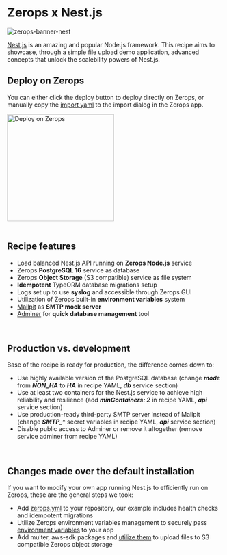 # Zerops x Nest.js

![zerops-banner-nest](https://github.com/zeropsio/recipe-nestjs/assets/1303561/6df332f1-9564-4a73-81a8-e3ae20b0a392)

[Nest.js](https://nestjs.com/) is an amazing and popular Node.js framework. This recipe aims to showcase, through a simple file upload demo application, advanced concepts that unlock the scalebility powers of Nest.js.

## Deploy on Zerops
You can either click the deploy button to deploy directly on Zerops, or manually copy the [import yaml](https://github.com/zeropsio/recipe-nestjs/blob/main/zerops-project-import.yml) to the import dialog in the Zerops app.

<a href="https://app.zerops.io/recipe/nestjs">
    <img width="250" alt="Deploy on Zerops" src="https://github.com/zeropsio/recipe-laravel-jetstream/assets/1303561/21cf77dd-cded-4e41-8e76-24540a809ccc">
</a>

<br/>
<br/>

## Recipe features
- Load balanced Nest.js API running on **Zerops Node.js** service
- Zerops **PostgreSQL 16** service as database
- Zerops **Object Storage** (S3 compatible) service as file system
- **Idempotent** TypeORM database migrations setup
- Logs set up to use **syslog** and accessible through Zerops GUI
- Utilization of Zerops built-in **environment variables** system
- [Mailpit](https://github.com/axllent/mailpit) as **SMTP mock server**
- [Adminer](https://www.adminer.org) for **quick database management** tool

<br/>

## Production vs. development

Base of the recipe is ready for production, the difference comes down to:

- Use highly available version of the PostgreSQL database (change ***mode*** from ***NON_HA*** to ***HA*** in recipe YAML, ***db*** service section)
- Use at least two containers for the Nest.js service to achieve high reliability and resilience (add ***minContainers: 2*** in recipe YAML, ***api*** service section)
- Use production-ready third-party SMTP server instead of Mailpit (change ***SMTP_**** secret variables in recipe YAML, ***api*** service section)
- Disable public access to Adminer or remove it altogether (remove service adminer from recipe YAML)

<br/>

## Changes made over the default installation

If you want to modify your own app running Nest.js to efficiently run on Zerops, these are the general steps we took:

- Add [zerops.yml](https://github.com/zeropsio/recipe-nestjs/blob/main/zerops.yml) to your repository, our example includes health checks and idempotent migrations
- Utilize Zerops environment variables management to securely pass [environment variables](https://github.com/zeropsio/recipe-nestjs/blob/main/src/config/db.config.ts#L8-L12) to your app
- Add multer, aws-sdk packages and [utilize them](https://github.com/zeropsio/recipe-nestjs/blob/main/src/file/file.service.ts#L26-L36) to upload files to S3 compatible Zerops object storage

